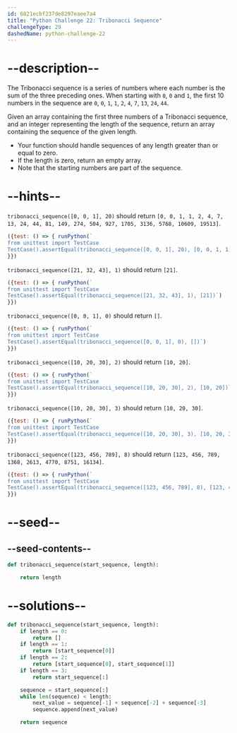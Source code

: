```yaml
---
id: 6821ecbf237de8297eaee7a4
title: "Python Challenge 22: Tribonacci Sequence"
challengeType: 29
dashedName: python-challenge-22
---
```


# --description--

The Tribonacci sequence is a series of numbers where each number is the sum of the three preceding ones. When starting with `0`, `0` and `1`, the first 10 numbers in the sequence are `0`, `0`, `1`, `1`, `2`, `4`, `7`, `13`, `24`, `44`.

Given an array containing the first three numbers of a Tribonacci sequence, and an integer representing the length of the sequence, return an array containing the sequence of the given length.

- Your function should handle sequences of any length greater than or equal to zero.
- If the length is zero, return an empty array.
- Note that the starting numbers are part of the sequence.

# --hints--

`tribonacci_sequence([0, 0, 1], 20)` should return `[0, 0, 1, 1, 2, 4, 7, 13, 24, 44, 81, 149, 274, 504, 927, 1705, 3136, 5768, 10609, 19513]`.

```js
({test: () => { runPython(`
from unittest import TestCase
TestCase().assertEqual(tribonacci_sequence([0, 0, 1], 20), [0, 0, 1, 1, 2, 4, 7, 13, 24, 44, 81, 149, 274, 504, 927, 1705, 3136, 5768, 10609, 19513])`)
}})
```

`tribonacci_sequence([21, 32, 43], 1)` should return `[21]`.

```js
({test: () => { runPython(`
from unittest import TestCase
TestCase().assertEqual(tribonacci_sequence([21, 32, 43], 1), [21])`)
}})
```

`tribonacci_sequence([0, 0, 1], 0)` should return `[]`.

```js
({test: () => { runPython(`
from unittest import TestCase
TestCase().assertEqual(tribonacci_sequence([0, 0, 1], 0), [])`)
}})
```

`tribonacci_sequence([10, 20, 30], 2)` should return `[10, 20]`.

```js
({test: () => { runPython(`
from unittest import TestCase
TestCase().assertEqual(tribonacci_sequence([10, 20, 30], 2), [10, 20])`)
}})
```

`tribonacci_sequence([10, 20, 30], 3)` should return `[10, 20, 30]`.

```js
({test: () => { runPython(`
from unittest import TestCase
TestCase().assertEqual(tribonacci_sequence([10, 20, 30], 3), [10, 20, 30])`)
}})
```

`tribonacci_sequence([123, 456, 789], 8)` should return `[123, 456, 789, 1368, 2613, 4770, 8751, 16134]`.

```js
({test: () => { runPython(`
from unittest import TestCase
TestCase().assertEqual(tribonacci_sequence([123, 456, 789], 8), [123, 456, 789, 1368, 2613, 4770, 8751, 16134])`)
}})
```

# --seed--

## --seed-contents--

```py
def tribonacci_sequence(start_sequence, length):

    return length
```

# --solutions--

```py
def tribonacci_sequence(start_sequence, length):
    if length == 0:
        return []
    if length == 1:
        return [start_sequence[0]]
    if length == 2:
        return [start_sequence[0], start_sequence[1]]
    if length == 3:
        return start_sequence[:]

    sequence = start_sequence[:]
    while len(sequence) < length:
        next_value = sequence[-1] + sequence[-2] + sequence[-3]
        sequence.append(next_value)

    return sequence
```
